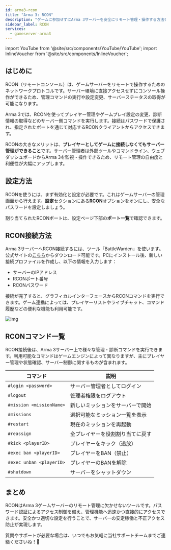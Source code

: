 ```yaml
---
id: arma3-rcon
title: "Arma 3: RCON"
description: "ゲームに参加せずにArma 3サーバーを安全にリモート管理・操作する方法をチェック → 今すぐ詳しく見る"
sidebar_label: RCON
services:
  - gameserver-arma3
---
```


import YouTube from '@site/src/components/YouTube/YouTube';
import InlineVoucher from '@site/src/components/InlineVoucher';

## はじめに

RCON（リモートコンソール）は、ゲームサーバーをリモートで操作するためのネットワークプロトコルです。サーバー環境に直接アクセスせずにコンソール操作ができるため、管理コマンドの実行や設定変更、サーバーステータスの取得が可能になります。

Arma 3では、RCONを使ってプレイヤー管理やゲームプレイ設定の変更、診断情報の取得などのサーバー側コマンドを実行します。接続はパスワードで保護され、指定されたポートを通じて対応するRCONクライアントからアクセスできます。

RCONの大きなメリットは、**プレイヤーとしてゲームに接続しなくてもサーバー管理ができること**です。サーバー管理者は外部ツールやコマンドライン、ウェブダッシュボードからArma 3を監視・操作できるため、リモート管理の自由度と利便性が大幅にアップします。

<InlineVoucher />

## 設定方法

RCONを使うには、まず有効化と設定が必要です。これはゲームサーバーの管理画面から行えます。**設定**セクションにある**RCON**オプションをオンにし、安全なパスワードを設定しましょう。

割り当てられたRCONポートは、設定ページ下部の**ポート一覧**で確認できます。



## RCON接続方法

Arma 3サーバーへRCON接続するには、ツール「BattleWarden」を使います。公式サイトの[こちら](https://www.battlewarden.net)からダウンロード可能です。PCにインストール後、新しい接続プロファイルを作成し、以下の情報を入力します：

- サーバーのIPアドレス  
- RCONポート番号 
- RCONパスワード

接続が完了すると、グラフィカルインターフェースからRCONコマンドを実行できます。ゲーム連携によっては、プレイヤーリストやライブチャット、コマンド履歴などの便利な機能も利用可能です。

![img](https://screensaver01.zap-hosting.com/index.php/s/P9S3rx3GFWkAo3G/preview)



## RCONコマンド一覧

RCON接続後は、Arma 3サーバー上で様々な管理・診断コマンドを実行できます。利用可能なコマンドはゲームエンジンによって異なりますが、主にプレイヤー管理や状態確認、サーバー制御に関するものが含まれます。

| コマンド                         | 説明                                        |
|----------------------------------|----------------------------------------------------|
| `#login <password>`             | サーバー管理者としてログイン                             |
| `#logout`                       | 管理者権限をログアウト                            |
| `#mission <missionName>`       | 新しいミッションをサーバーで開始                 |
| `#missions`                    | 選択可能なミッション一覧を表示            |
| `#restart`                     | 現在のミッションを再起動                       |
| `#reassign`                    | 全プレイヤーを役割割り当てに戻す          |
| `#kick <playerID>`             | プレイヤーをキック（追放）                                     |
| `#exec ban <playerID>`         | プレイヤーをBAN（禁止）                                      |
| `#exec unban <playerID>`       | プレイヤーのBANを解除                                    |
| `#shutdown`                    | サーバーをシャットダウン                              |



## まとめ

RCONはArma 3ゲームサーバーのリモート管理に欠かせないツールです。パスワード認証によるアクセス制御を備え、管理機能へ迅速かつ直接的にアクセスできます。安全かつ適切な設定を行うことで、サーバーの安定稼働と不正アクセス防止が実現します。

質問やサポートが必要な場合は、いつでもお気軽に当社サポートチームまでご連絡くださいね！🙂

<InlineVoucher />